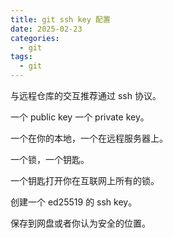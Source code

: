 ```yaml
---
title: git ssh key 配置
date: 2025-02-23
categories:
  - git
tags:
  - git
---
```

与远程仓库的交互推荐通过 ssh 协议。

一个 public key 一个 private key。

一个在你的本地，一个在远程服务器上。

一个锁，一个钥匙。

一个钥匙打开你在互联网上所有的锁。

创建一个 ed25519 的 ssh key。

保存到网盘或者你认为安全的位置。



